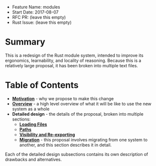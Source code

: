 - Feature Name: modules
- Start Date: 2017-08-07
- RFC PR: (leave this empty)
- Rust Issue: (leave this empty)

# Summary
[summary]: #summary

This is a redesign of the Rust module system, intended to improve its
ergonomics, learnability, and locality of reasoning. Because this is a
relatively large proposal, it has been broken into multiple text files.

# Table of Contents

* **[Motivation][motivation]** - why we propose to make this change
* **[Overview][overview]**  - a high level overview of what it will be like to
use the new system as a whole
* **Detailed design** - the details of the proposal, broken into multiple
sections:
    * **[Loading Files][loading-files]**
    * **[Paths][paths]**
    * **[Visibility and Re-exporting][visibility]**
    * **[Migration][migration]** - this proposal involves migrating from one
    system to another, and this section describes it in detail.

Each of the detailed design subsections contains its own description of
drawbacks and alternatives.

[motivation]: motivation.md
[overview]: overview.md
[loading-files]: detailed-design/loading-files.md
[paths]: detailed-design/paths.md
[visibility]: detailed-design/visibility-and-reexport.md
[migration]: detailed-design/migration.md
